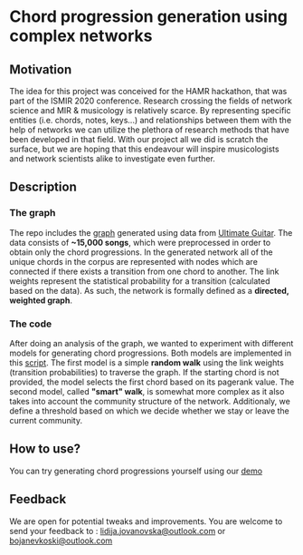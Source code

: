 # Chord progression generation using complex networks

## Motivation

The idea for this project was conceived for the HAMR hackathon, that was part of the ISMIR 2020 conference. Research crossing the fields of network science and MIR & musicology is relatively scarce. By representing specific entities (i.e. chords, notes, keys...) and relationships between them with the help of networks we can utilize the plethora of research methods that have been developed in that field. With our project all we did is scratch the surface, but we are hoping that this endeavour will inspire musicologists and network scientists alike to investigate even further. 

## Description

### The graph

The repo includes the [graph](https://github.com/lidija-jovanovska/HAMR-2020/blob/main/chord_progressions_network.gexf) generated using data from [Ultimate Guitar](https://www.ultimate-guitar.com). The data consists of __~15,000 songs__, which were preprocessed in order to obtain only the chord progressions. In the generated network all of the unique chords in the corpus are represented with nodes which are connected if there exists a transition from one chord to another. The link weights represent the statistical probability for a transition (calculated based on the data). As such, the network is formally defined as a __directed, weighted graph__. 

### The code

After doing an analysis of the graph, we wanted to experiment with different models for generating chord progressions. Both models are implemented in this [script](https://github.com/lidija-jovanovska/HAMR-2020/blob/main/generate_progressions.py). The first model is a simple __random walk__ using the link weights (transition probabilities) to traverse the graph. If the starting chord is not provided, the model selects the first chord based on its pagerank value. The second model, called __"smart" walk__, is somewhat more complex as it also takes into account the community structure of the network. Additionaly, we define a threshold based on which we decide whether we stay or leave the current community.

## How to use?

You can try generating chord progressions yourself using our [demo](https://colab.research.google.com/drive/1zr-yTdOp2xdnS_XYG4hQ1bh6QBEflASU)

## Feedback

We are open for potential tweaks and improvements. You are welcome to send your feedback to : lidija.jovanovska@outlook.com or bojanevkoski@outlook.com
